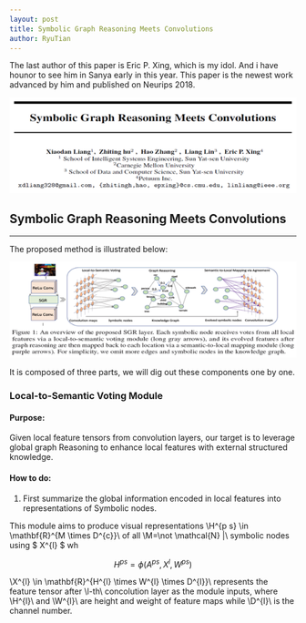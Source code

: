 ```yaml
---
layout: post
title: Symbolic Graph Reasoning Meets Convolutions
author: RyuTian
---
```


The last author of this paper is Eric P. Xing, which is my idol. And i have hounor to see him in Sanya early in this year. This paper is the newest work advanced by him and published on Neurips 2018.

![title](../images/sgr-1.png)

## Symbolic Graph Reasoning Meets Convolutions
-----
The proposed method is illustrated below:

![title](../images/sgr-2.png)

It is composed of three parts, we will dig out these components one by one.

### Local-to-Semantic Voting Module

<script type="text/javascript" async src="https://cdn.mathjax.org/mathjax/latest/MathJax.js?config=TeX-MML-AM_CHTML"> </script>

#### Purpose:

Given local feature tensors from convolution layers, our target is to leverage global graph Reasoning to enhance local features with external structured knowledge.

#### How to do:

1. First summarize the global information encoded in local features into representations of Symbolic nodes.

This module aims to produce visual representations \\H^{p s} \in \mathbf{R}^{M \times D^{c}}\\ of all \\M=\not \mathcal{N} |\\ symbolic nodes using $ X^{l} $ wh

$$ H^{p s}=\phi\left(A^{p s}, X^{l}, W^{p s}\right) $$

\\X^{l} \in \mathbf{R}^{H^{l} \times W^{l} \times D^{l}}\\ represents the feature tensor after \\l-th\\ concolution layer as the module inputs, where \\H^{l}\\ and \\W^{l}\\ are height and weight of feature maps while \\D^{l}\\ is the channel number.
